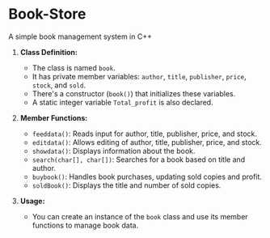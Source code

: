 # Book-Store
A simple book management system in C++


1. **Class Definition:**
   - The class is named `book`.
   - It has private member variables: `author`, `title`, `publisher`, `price`, `stock`, and `sold`.
   - There's a constructor (`book()`) that initializes these variables.
   - A static integer variable `Total_profit` is also declared.

2. **Member Functions:**
   - `feeddata()`: Reads input for author, title, publisher, price, and stock.
   - `editdata()`: Allows editing of author, title, publisher, price, and stock.
   - `showdata()`: Displays information about the book.
   - `search(char[], char[])`: Searches for a book based on title and author.
   - `buybook()`: Handles book purchases, updating sold copies and profit.
   - `soldBook()`: Displays the title and number of sold copies.

3. **Usage:**
   - You can create an instance of the `book` class and use its member functions to manage book data.
